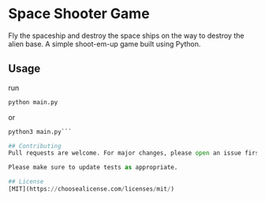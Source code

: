 # Space Shooter Game
Fly the spaceship and destroy the space ships on the way to destroy the alien base. A simple shoot-em-up game built using Python.

## Usage
run
```python
python main.py
```

or 

```python
python3 main.py```

## Contributing
Pull requests are welcome. For major changes, please open an issue first to discuss what you would like to change.

Please make sure to update tests as appropriate.

## License
[MIT](https://choosealicense.com/licenses/mit/)
